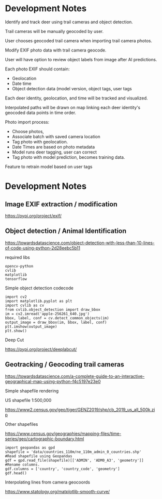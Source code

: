 # Development Notes

Identify and track deer using trail cameras and object detection.

Trail cameras will be manually geocoded by user.

User chooses geocoded trail camera when importing trail camera photos.

Modify EXIF photo data with trail camera geocode.

User will have option to review object labels from image after AI predictions.

Each photo EXIF should contain:

* Geolocation
* Date time
* Object detection data (model version, object tags, user tags

Each deer identity, geolocation, and time will be tracked and visualized.

Interpolated paths will be drawn on map linking each deer identity's geocoded data points in time order.

Photo import process:

* Choose photos,
* Associate batch with saved camera location
* Tag photo with geolocation.
* Date Times are based on photo metadata
* Model runs deer tagging, user can correct
* Tag photo with model prediction, becomes training data.

Feature to retrain model based on user tags

# Development Notes

## Image EXIF extraction / modification
https://pypi.org/project/exif/

## Object detection / Animal Identification
https://towardsdatascience.com/object-detection-with-less-than-10-lines-of-code-using-python-2d28eebc5b11

required libs
```
opencv-python
cvlib
matplotlib
tensorflow
```

Simple object detection codecode
```
import cv2
import matplotlib.pyplot as plt
import cvlib as cv
from cvlib.object_detection import draw_bbox
im = cv2.imread('apple-256261_640.jpg')
bbox, label, conf = cv.detect_common_objects(im)
output_image = draw_bbox(im, bbox, label, conf)
plt.imshow(output_image)
plt.show()
```

Deep Cut

https://pypi.org/project/deeplabcut/

## Geotracking / Geocoding trail cameras
https://towardsdatascience.com/a-complete-guide-to-an-interactive-geographical-map-using-python-f4c5197e23e0

Simple shapefile rendering

US shapefile 1:500,000

https://www2.census.gov/geo/tiger/GENZ2019/shp/cb_2019_us_all_500k.zip

Other shapefiles

https://www.census.gov/geographies/mapping-files/time-series/geo/cartographic-boundary.html

```
import geopandas as gpd
shapefile = 'data/countries_110m/ne_110m_admin_0_countries.shp'
#Read shapefile using Geopandas
gdf = gpd.read_file(shapefile)[['ADMIN', 'ADM0_A3', 'geometry']]
#Rename columns.
gdf.columns = ['country', 'country_code', 'geometry']
gdf.head()
```

Interpolating lines from camera geocoords

https://www.statology.org/matplotlib-smooth-curve/
